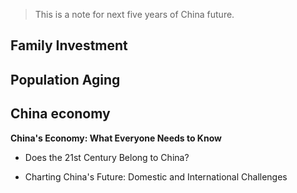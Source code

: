 
> This is a note for next five years of China future.

## Family Investment


##  Population Aging

## China economy
**China's Economy: What Everyone Needs to Know**

* Does the 21st Century Belong to China?

* Charting China&apos;s Future: Domestic and International Challenges
<!--stackedit_data:
eyJoaXN0b3J5IjpbMTI2MjczMDk5Nl19
-->